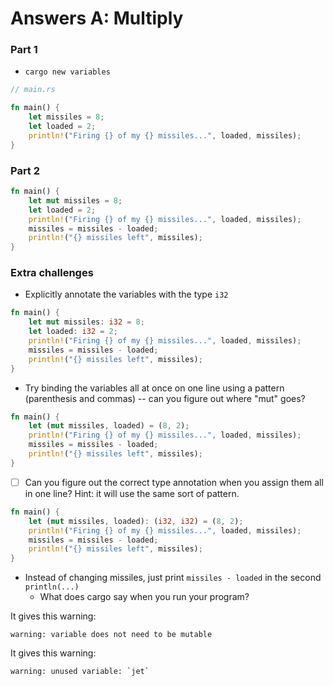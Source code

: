 # Answers A: Multiply

### Part 1
- `cargo new variables`

```rust
// main.rs

fn main() {
    let missiles = 8;
    let loaded = 2;
    println!("Firing {} of my {} missiles...", loaded, missiles);
}

```

### Part 2

```rust
fn main() {
    let mut missiles = 8;
    let loaded = 2;
    println!("Firing {} of my {} missiles...", loaded, missiles);
    missiles = missiles - loaded;
    println!("{} missiles left", missiles);
}
```

### Extra challenges

- Explicitly annotate the variables with the type `i32`

```rust
fn main() {
    let mut missiles: i32 = 8;
    let loaded: i32 = 2;
    println!("Firing {} of my {} missiles...", loaded, missiles);
    missiles = missiles - loaded;
    println!("{} missiles left", missiles);
}
```

- Try binding the variables all at once on one line using a pattern (parenthesis and commas) -- can you figure out where "mut" goes?

```rust
fn main() {
    let (mut missiles, loaded) = (8, 2);
    println!("Firing {} of my {} missiles...", loaded, missiles);
    missiles = missiles - loaded;
    println!("{} missiles left", missiles);
}
```

- [ ] Can you figure out the correct type annotation when you assign them all in one line? Hint: it will use the same sort of pattern.

```rust
fn main() {
    let (mut missiles, loaded): (i32, i32) = (8, 2);
    println!("Firing {} of my {} missiles...", loaded, missiles);
    missiles = missiles - loaded;
    println!("{} missiles left", missiles);
}

```

- Instead of changing missiles, just print `missiles - loaded` in the second `println(...)`
  - What does cargo say when you run your program?  

It gives this warning:

```
warning: variable does not need to be mutable
```


It gives this warning:

```
warning: unused variable: `jet`
```
